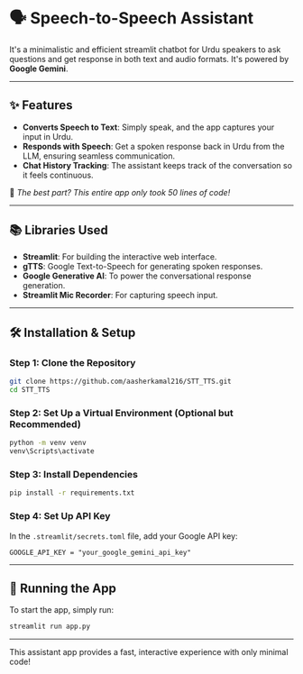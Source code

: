 # 🗣️ Speech-to-Speech Assistant

It's a minimalistic and efficient streamlit chatbot for Urdu speakers to ask questions and get response in both text and audio formats. 
It's powered by **Google Gemini**.

---

## ✨ Features

- **Converts Speech to Text**: Simply speak, and the app captures your input in Urdu.
- **Responds with Speech**: Get a spoken response back in Urdu from the LLM, ensuring seamless communication.
- **Chat History Tracking**: The assistant keeps track of the conversation so it feels continuous.

🌟 _The best part? This entire app only took 50 lines of code!_

---

## 📚 Libraries Used

- **Streamlit**: For building the interactive web interface.
- **gTTS**: Google Text-to-Speech for generating spoken responses.
- **Google Generative AI**: To power the conversational response generation.
- **Streamlit Mic Recorder**: For capturing speech input.

---

## 🛠️ Installation & Setup

### Step 1: Clone the Repository
```bash
git clone https://github.com/aasherkamal216/STT_TTS.git
cd STT_TTS
```

### Step 2: Set Up a Virtual Environment (Optional but Recommended)
```bash
python -m venv venv
venv\Scripts\activate
```

### Step 3: Install Dependencies
```bash
pip install -r requirements.txt
```

### Step 4: Set Up API Key
In the `.streamlit/secrets.toml` file, add your Google API key:
```plaintext
GOOGLE_API_KEY = "your_google_gemini_api_key"
```

---

## 🚀 Running the App
To start the app, simply run:
```bash
streamlit run app.py
```

---

This assistant app provides a fast, interactive experience with only minimal code!
